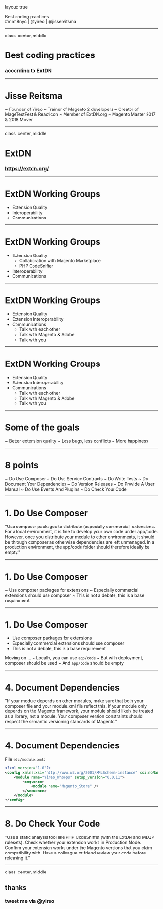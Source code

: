 layout: true
<div class="slide-heading">Best coding practices</div>
<div class="slide-footer">
    <span>#mm18nyc | @yireo | @jissereitsma</span>
</div>

---
class: center, middle
# Best coding practices
### according to ExtDN

---
# Jisse Reitsma
~ Founder of Yireo
~ Trainer of Magento 2 developers
~ Creator of MageTestFest & Reacticon
~ Member of ExtDN.org
~ Magento Master 2017 & 2018 Mover


---
class: center, middle
# ExtDN
### https://extdn.org/

---
# ExtDN Working Groups
- Extension Quality
- Interoperability
- Communications

---
# ExtDN Working Groups
- Extension Quality
    - Collaboration with Magento Marketplace
    - PHP CodeSniffer
- Interoperability
- Communications
    
---
# ExtDN Working Groups
- Extension Quality
- Extension Interoperability
- Communications
    - Talk with each other
    - Talk with Magento & Adobe
    - Talk with you

---
# ExtDN Working Groups
- Extension Quality
- Extension Interoperability
- Communications
    - Talk with each other
    - Talk with Magento & Adobe
    - Talk with you

---
# Some of the goals
~ Better extension quality
~ Less bugs, less conflicts
~ More happiness

---
# 8 points
~ Do Use Composer
~ Do Use Service Contracts
~ Do Write Tests
~ Do Document Your Dependencies
~ Do Version Releases
~ Do Provide A User Manual
~ Do Use Events And Plugins
~ Do Check Your Code

---
# 1. Do Use Composer
"Use composer packages to distribute (especially commercial) extensions. For a local environment, it is fine to develop your own code under app/code. However, once you distribute your module to other environments, it should be through composer as otherwise dependencies are left unmanaged. In a production environment, the app/code folder should therefore ideally be empty."

---
# 1. Do Use Composer
~ Use composer packages for extensions
~ Especially commercial extensions should use composer
~ This is not a debate, this is a base requirement

---
# 1. Do Use Composer
- Use composer packages for extensions
- Especially commercial extensions should use composer
- This is not a debate, this is a base requirement

Moving on ...
~ Locally, you can use `app/code`
~ But with deployment, composer should be used
~ And `app/code` should be empty

---
# 4. Document Dependencies
"If your module depends on other modules, make sure that both your composer file and your module.xml file reflect this. If your module only depends on the Magento framework, your module should likely be treated as a library, not a module. Your composer version constraints should respect the semantic versioning standards of Magento."

---
# 4. Document Dependencies
File `etc/module.xml`:
```xml
<?xml version="1.0"?>
<config xmlns:xsi="http://www.w3.org/2001/XMLSchema-instance" xsi:noNamespaceSchemaLocation="urn:magento:framework:Module/etc/module.xsd">
    <module name="Yireo_Whoops" setup_version="0.0.11">
        <sequence>
            <module name="Magento_Store" />
        </sequence>
    </module>
</config>
```

---
# 8. Do Check Your Code
"Use a static analysis tool like PHP CodeSniffer (with the ExtDN and MEQP rulesets). Check whether your extension works in Production Mode. Confirm your extension works under the Magento versions that you claim compatibility with. Have a colleague or friend review your code before releasing it."



---
class: center, middle
## thanks
### tweet me via @yireo